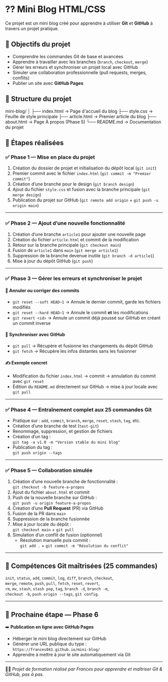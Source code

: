 # ?? Mini Blog HTML/CSS

Ce projet est un mini blog créé pour apprendre à utiliser **Git** et **GitHub** à travers un projet pratique.

## 🚀 Objectifs du projet
- Comprendre les commandes Git de base et avancées  
- Apprendre à travailler avec les branches (`branch`, `checkout`, `merge`)  
- Gérer les erreurs et synchroniser un projet local avec GitHub  
- Simuler une collaboration professionnelle (pull requests, merges, conflits)  
- Publier un site avec **GitHub Pages**

## 📂 Structure du projet
mini-blog/
│
├── index.html → Page d'accueil du blog
├── style.css → Feuille de style principale
├── article.html → Premier article du blog
├── about.html → Page À propos (Phase 5)
└── README.md → Documentation du projet

## 🧩 Étapes réalisées

### ✅ **Phase 1 — Mise en place du projet**
1. Création du dossier de projet et initialisation du dépôt local (`git init`)
2. Premier commit avec le fichier `index.html` (`git commit -m "Premier commit"`)
3. Création d’une branche pour le design (`git branch design`)
4. Ajout du fichier `style.css` et fusion avec la branche principale (`git merge design`)
5. Publication du projet sur GitHub (`git remote add origin` + `git push -u origin main`)

---

### ✅ **Phase 2 — Ajout d’une nouvelle fonctionnalité**
1. Création d’une branche `article1` pour ajouter une nouvelle page
2. Création du fichier `article.html` et commit de la modification
3. Retour sur la branche principale (`git checkout main`)
4. Fusion de `article1` dans `main` (`git merge article1`)
5. Suppression de la branche devenue inutile (`git branch -d article1`)
6. Mise à jour du dépôt GitHub (`git push`)

---

### ✅ **Phase 3 — Gérer les erreurs et synchroniser le projet**

#### 🧯 Annuler ou corriger des commits
- `git reset --soft HEAD~1` → Annule le dernier commit, garde les fichiers modifiés  
- `git reset --hard HEAD~1` → Annule le commit **et** les modifications  
- `git revert <id>` → Annule un commit déjà poussé sur GitHub en créant un commit inverse  

#### 🔄 Synchroniser avec GitHub
- `git pull` → Récupère et fusionne les changements du dépôt GitHub  
- `git fetch` → Récupère les infos distantes sans les fusionner  

#### ✍️ Exemple concret
- Modification du fichier `index.html` → commit → annulation du commit avec `git reset`  
- Édition du `README.md` directement sur GitHub → mise à jour locale avec `git pull`  

---

### ✅ **Phase 4 — Entraînement complet aux 25 commandes Git**
- Pratique sur : `add`, `commit`, `branch`, `merge`, `reset`, `stash`, `tag`, etc.
- Création d’une branche de test (`test-git`)
- Renommage, suppression, et gestion de fichiers
- Création d’un tag :  
  `git tag -a v1.0 -m "Version stable du mini blog"`
- Publication du tag :  
  `git push origin --tags`

---

### ✅ **Phase 5 — Collaboration simulée**
1. Création d’une nouvelle branche de fonctionnalité :  
   `git checkout -b feature-a-propos`
2. Ajout du fichier `about.html` et commit
3. Push de la nouvelle branche sur GitHub :  
   `git push -u origin feature-a-propos`
4. Création d’une **Pull Request** (PR) via GitHub  
5. Fusion de la PR dans `main`  
6. Suppression de la branche fusionnée  
7. Mise à jour locale du dépôt :  
   `git checkout main` + `git pull`
8. Simulation d’un conflit de fusion (optionnel)  
   - Résolution manuelle puis commit :  
     `git add .` + `git commit -m "Résolution du conflit"`

---

## 🧠 Compétences Git maîtrisées (25 commandes)

`init`, `status`, `add`, `commit`, `log`, `diff`, `branch`, `checkout`,  
`merge`, `remote`, `push`, `pull`, `fetch`, `reset`, `revert`,  
`rm`, `mv`, `stash`, `stash pop`, `tag`, `branch -d`, `branch -m`,  
`checkout -b`, `push origin --tags`, `git config`.

---

## 📘 Prochaine étape — Phase 6
➡️ **Publication en ligne avec GitHub Pages**
- Héberger le mini blog directement sur GitHub  
- Générer une URL publique du type :  
  `https://frances041.github.io/mini-blog/`  
- Apprendre à mettre à jour le site automatiquement via Git

---

🧑‍💻 *Projet de formation réalisé par Frances pour apprendre et maîtriser Git & GitHub, pas à pas.*